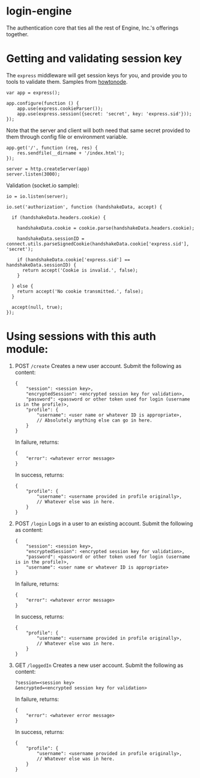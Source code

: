 login-engine
============

The authentication core that ties all the rest of Engine, Inc.'s offerings together.

Getting and validating session key
============
The ``express`` middleware will get session keys for you, and provide you to tools to validate them.  Samples from [howtonode](http://howtonode.org/socket-io-auth).
```
var app = express();

app.configure(function () {
    app.use(express.cookieParser());
    app.use(express.session({secret: 'secret', key: 'express.sid'}));
});
```
Note that the server and client will both need that same secret provided to them through config file or environment variable.
```
app.get('/', function (req, res) {
    res.sendfile(__dirname + '/index.html');
});

server = http.createServer(app)
server.listen(3000);
```
Validation (socket.io sample):
```
io = io.listen(server);

io.set('authorization', function (handshakeData, accept) {

  if (handshakeData.headers.cookie) {

    handshakeData.cookie = cookie.parse(handshakeData.headers.cookie);

    handshakeData.sessionID = connect.utils.parseSignedCookie(handshakeData.cookie['express.sid'], 'secret');

    if (handshakeData.cookie['express.sid'] == handshakeData.sessionID) {
      return accept('Cookie is invalid.', false);
    }

  } else {
    return accept('No cookie transmitted.', false);
  } 

  accept(null, true);
});
```

Using sessions with this auth module:
==========
1. POST ``/create``
	Creates a new user account.  Submit the following as content:
	```
	{
		"session": <session key>,
		"encryptedSession": <encrypted session key for validation>,
		"password": <password or other token used for login (username is in the profile)>,
		"profile": {
			"username": <user name or whatever ID is appropriate>,
			// Absolutely anything else can go in here.
		}
	}
	```
	In failure, returns:
	```
	{
		"error": <whatever error message>
	}
	```
	In success, returns: 
	```
	{
		"profile": {
			"username": <username provided in profile originally>,
			// Whatever else was in here.
		}
	}
	```
2. POST ``/login``
	Logs in a user to an existing account.  Submit the following as content:
	```
	{
		"session": <session key>,
		"encryptedSession": <encrypted session key for validation>,
		"password": <password or other token used for login (username is in the profile)>,
		"username": <user name or whatever ID is appropriate>
	}
	```
	In failure, returns:
	```
	{
		"error": <whatever error message>
	}
	```
	In success, returns: 
	```
	{
		"profile": {
			"username": <username provided in profile originally>,
			// Whatever else was in here.
		}
	}
	```

3. GET ``/loggedIn``
	Creates a new user account.  Submit the following as content:
	```
	?session=<session key>
	&encrypted=<encrypted session key for validation>
	```
	In failure, returns:
	```
	{
		"error": <whatever error message>
	}
	```
	In success, returns: 
	```
	{
		"profile": {
			"username": <username provided in profile originally>,
			// Whatever else was in here.
		}
	}
	```
